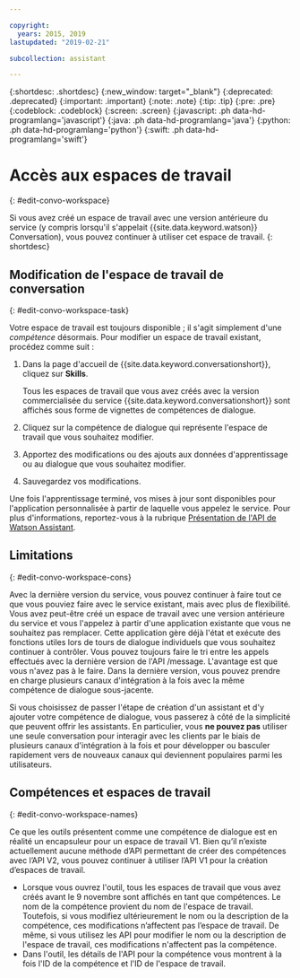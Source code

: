 ```yaml
---

copyright:
  years: 2015, 2019
lastupdated: "2019-02-21"

subcollection: assistant

---
```


{:shortdesc: .shortdesc}
{:new_window: target="_blank"}
{:deprecated: .deprecated}
{:important: .important}
{:note: .note}
{:tip: .tip}
{:pre: .pre}
{:codeblock: .codeblock}
{:screen: .screen}
{:javascript: .ph data-hd-programlang='javascript'}
{:java: .ph data-hd-programlang='java'}
{:python: .ph data-hd-programlang='python'}
{:swift: .ph data-hd-programlang='swift'}

# Accès aux espaces de travail
{: #edit-convo-workspace}

Si vous avez créé un espace de travail avec une version antérieure du service (y compris lorsqu'il s'appelait {{site.data.keyword.watson}} Conversation), vous pouvez continuer à utiliser cet espace de travail.
{: shortdesc}

## Modification de l'espace de travail de conversation 
{: #edit-convo-workspace-task}

Votre espace de travail est toujours disponible ; il s'agit simplement d'une *compétence* désormais. Pour modifier un espace de travail existant, procédez comme suit : 

1.  Dans la page d'accueil de {{site.data.keyword.conversationshort}}, cliquez sur **Skills**.

    Tous les espaces de travail que vous avez créés avec la version commercialisée du service {{site.data.keyword.conversationshort}} sont affichés sous forme de vignettes de compétences de dialogue.
1.  Cliquez sur la compétence de dialogue qui représente l'espace de travail que vous souhaitez modifier. 
1.  Apportez des modifications ou des ajouts aux données d'apprentissage ou au dialogue que vous souhaitez modifier.  
1.  Sauvegardez vos modifications.

Une fois l'apprentissage terminé, vos mises à jour sont disponibles pour l'application personnalisée à partir de laquelle vous appelez le service. Pour plus d'informations, reportez-vous à la rubrique [Présentation de l'API de Watson Assistant](/docs/services/assistant?topic=assistant-api-overview). 

## Limitations
{: #edit-convo-workspace-cons}

Avec la dernière version du service, vous pouvez continuer à faire tout ce que vous pouviez faire avec le service existant, mais avec plus de flexibilité. Vous avez peut-être créé un espace de travail avec une version antérieure du service et vous l'appelez à partir d'une application existante que vous ne souhaitez pas remplacer. Cette application gère déjà l'état et exécute des fonctions utiles lors de tours de dialogue individuels que vous souhaitez continuer à contrôler. Vous pouvez toujours faire le tri entre les appels effectués avec la dernière version de l'API /message. L'avantage est que vous n'avez pas à le faire. Dans la dernière version, vous pouvez prendre en charge plusieurs canaux d'intégration à la fois avec la même compétence de dialogue sous-jacente. 

Si vous choisissez de passer l'étape de création d'un assistant et d'y ajouter votre compétence de dialogue, vous passerez à côté de la simplicité que peuvent offrir les assistants. En particulier, vous **ne pouvez pas** utiliser une seule conversation pour interagir avec les clients par le biais de plusieurs canaux d'intégration à la fois et pour développer ou basculer rapidement vers de nouveaux canaux qui deviennent populaires parmi les utilisateurs. 

## Compétences et espaces de travail 
{: #edit-convo-workspace-names}

Ce que les outils présentent comme une compétence de dialogue est en réalité un encapsuleur pour un espace de travail V1. Bien qu’il n’existe actuellement aucune méthode d’API permettant de créer des compétences avec l’API V2, vous pouvez continuer à utiliser l’API V1 pour la création d’espaces de travail. 

- Lorsque vous ouvrez l'outil, tous les espaces de travail que vous avez créés avant le 9 novembre sont affichés en tant que compétences. Le nom de la compétence provient du nom de l'espace de travail. Toutefois, si vous modifiez ultérieurement le nom ou la description de la compétence, ces modifications n’affectent pas l’espace de travail. De même, si vous utilisez les API pour modifier le nom ou la description de l'espace de travail, ces modifications n'affectent pas la compétence. 
- Dans l'outil, les détails de l'API pour la compétence vous montrent à la fois l'ID de la compétence et l'ID de l'espace de travail. 
